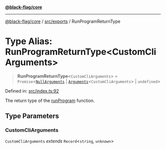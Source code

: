 [**@black-flag/core**](../../../README.md)

***

[@black-flag/core](../../../README.md) / [src/exports](../README.md) / RunProgramReturnType

# Type Alias: RunProgramReturnType\<CustomCliArguments\>

> **RunProgramReturnType**\<`CustomCliArguments`\> = `Promise`\<[`NullArguments`](NullArguments.md) \| [`Arguments`](Arguments.md)\<`CustomCliArguments`\> \| `undefined`\>

Defined in: [src/index.ts:92](https://github.com/Xunnamius/black-flag/blob/7a70c7e44633bf3b15b0662ce212ece66de038c8/src/index.ts#L92)

The return type of the [runProgram](../functions/runProgram.md) function.

## Type Parameters

### CustomCliArguments

`CustomCliArguments` *extends* `Record`\<`string`, `unknown`\>
